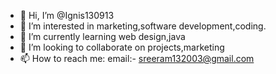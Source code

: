 - 👋 Hi, I’m @Ignis130913
- 👀 I’m interested in marketing,software development,coding.
- 🌱 I’m currently learning web design,java
- 💞️ I’m looking to collaborate on projects,marketing
- 📫 How to reach me: email:- sreeram132003@gmail.com

<!---
Ignis130913/Ignis130913 is a ✨ special ✨ repository because its `README.md` (this file) appears on your GitHub profile.
You can click the Preview link to take a look at your changes.
--->
